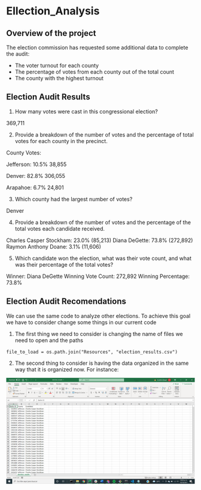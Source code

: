 # Ellection_Analysis

## Overview of the project
The election commission has requested some additional data to complete the audit:

* The voter turnout for each county
* The percentage of votes from each county out of the total count
* The county with the highest turnout

## Election Audit Results

1. How many votes were cast in this congressional election?

369,711
  
2. Provide a breakdown of the number of votes and the percentage of total votes for each county in the precinct.

County Votes:

Jefferson: 10.5% 38,855

Denver: 82.8% 306,055

Arapahoe: 6.7% 24,801

3. Which county had the largest number of votes?

Denver

4. Provide a breakdown of the number of votes and the percentage of the total votes each candidate received.

Charles Casper Stockham: 23.0% (85,213)
Diana DeGette: 73.8% (272,892)
Raymon Anthony Doane: 3.1% (11,606)

5. Which candidate won the election, what was their vote count, and what was their percentage of the total votes?

Winner: Diana DeGette
Winning Vote Count: 272,892
Winning Percentage: 73.8%

## Election Audit Recomendations

We can use the same code to analyze other elections. To achieve this goal we have to consider change some things in our current code

1. The first thing we need to consider is changing the name of files we need to open and the paths

```# Add a variable to load a file from a path.
file_to_load = os.path.join("Resources", "election_results.csv")
```

2. The second thing to consider is having the data organized in the same way that it is organized now. For instance:


![Data](imagen_datos.png.png)
